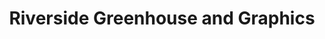 ---
title: "Riverside Greenhouse and Graphics"
url: /thayne/riverside-greenhouse-and-graphics/
shop: Garten-Center
---